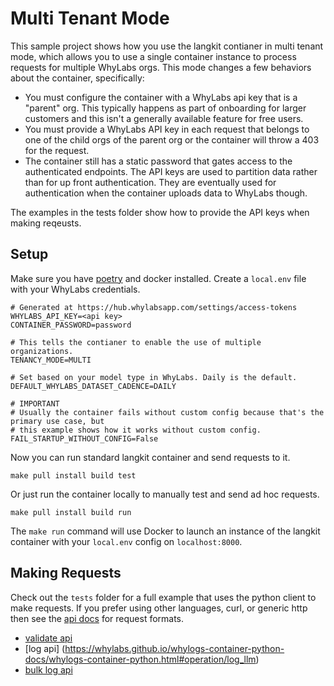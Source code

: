 # Multi Tenant Mode

This sample project shows how you use the langkit contianer in multi tenant mode, which allows you to use a single container instance to
process requests for multiple WhyLabs orgs. This mode changes a few behaviors about the container, specifically:

- You must configure the container with a WhyLabs api key that is a "parent" org. This typically happens as part of onboarding for larger
  customers and this isn't a generally available feature for free users.
- You must provide a WhyLabs API key in each request that belongs to one of the child orgs of the parent org or the container will throw a
  403 for the request.
- The container still has a static password that gates access to the authenticated endpoints. The API keys are used to partition data rather
  than for up front authentication. They are eventually used for authentication when the container uploads data to WhyLabs though.

The examples in the tests folder show how to provide the API keys when making reqeusts.

## Setup

Make sure you have [poetry](https://python-poetry.org/) and docker installed. Create a `local.env` file with your WhyLabs credentials.

```
# Generated at https://hub.whylabsapp.com/settings/access-tokens
WHYLABS_API_KEY=<api key>
CONTAINER_PASSWORD=password

# This tells the contianer to enable the use of multiple organizations.
TENANCY_MODE=MULTI

# Set based on your model type in WhyLabs. Daily is the default.
DEFAULT_WHYLABS_DATASET_CADENCE=DAILY

# IMPORTANT
# Usually the container fails without custom config because that's the primary use case, but
# this example shows how it works without custom config.
FAIL_STARTUP_WITHOUT_CONFIG=False
```

Now you can run standard langkit container and send requests to it.

```
make pull install build test
```

Or just run the container locally to manually test and send ad hoc requests.

```
make pull install build run
```

The `make run` command will use Docker to launch an instance of the langkit container with your `local.env` config on `localhost:8000`.

## Making Requests

Check out the `tests` folder for a full example that uses the python client to make requests. If you prefer using other languages, curl, or
generic http then see the [api docs](https://whylabs.github.io/langkit-container-examples/api.html) for request formats.

- [validate api](https://whylabs.github.io/whylogs-container-python-docs/whylogs-container-python.html#operation/evaluate)
- [log api] (https://whylabs.github.io/whylogs-container-python-docs/whylogs-container-python.html#operation/log_llm)
- [bulk log api](https://whylabs.github.io/whylogs-container-python-docs/whylogs-container-python.html#operation/log)

